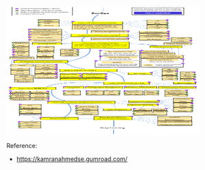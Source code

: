 
<img src="https://github.com/Virusuki/Tech-for-Developers/blob/main/Software%20Architecture%20%26%20Engineering/files/devops.pdf" width="450px" height="300px" title="px(픽셀) 크기 설정" alt="Devops-roadmap"></img><br/>


Reference: 
- https://kamranahmedse.gumroad.com/
